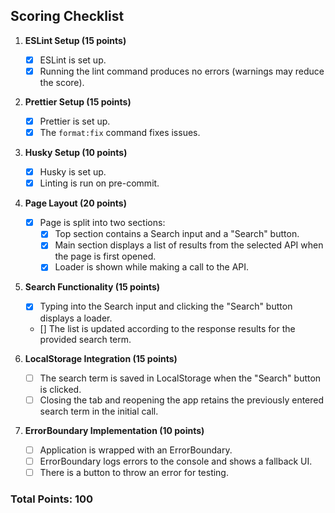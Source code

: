 ## Scoring Checklist

1. **ESLint Setup (15 points)**
   - [x] ESLint is set up.
   - [x] Running the lint command produces no errors (warnings may reduce the score).

2. **Prettier Setup (15 points)**
   - [x] Prettier is set up.
   - [x] The `format:fix` command fixes issues.

3. **Husky Setup (10 points)**
   - [x] Husky is set up.
   - [x] Linting is run on pre-commit.

4. **Page Layout (20 points)**
   - [x] Page is split into two sections:
     - [x] Top section contains a Search input and a "Search" button.
     - [x] Main section displays a list of results from the selected API when the page is first opened.
     - [x] Loader is shown while making a call to the API.

5. **Search Functionality (15 points)**
   - [x] Typing into the Search input and clicking the "Search" button displays a loader.
   - [] The list is updated according to the response results for the provided search term.

6. **LocalStorage Integration (15 points)**
   - [ ] The search term is saved in LocalStorage when the "Search" button is clicked.
   - [ ] Closing the tab and reopening the app retains the previously entered search term in the initial call.

7. **ErrorBoundary Implementation (10 points)**
   - [ ] Application is wrapped with an ErrorBoundary.
   - [ ] ErrorBoundary logs errors to the console and shows a fallback UI.
   - [ ] There is a button to throw an error for testing.

### Total Points: 100

